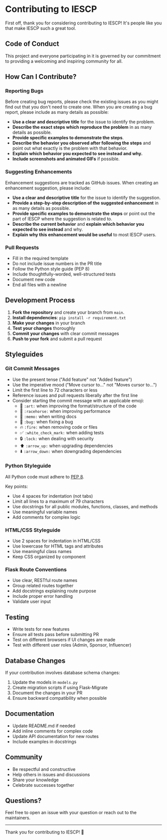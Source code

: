 # Contributing to IESCP

First off, thank you for considering contributing to IESCP! It's people like you that make IESCP such a great tool.

## Code of Conduct

This project and everyone participating in it is governed by our commitment to providing a welcoming and inspiring community for all.

## How Can I Contribute?

### Reporting Bugs

Before creating bug reports, please check the existing issues as you might find out that you don't need to create one. When you are creating a bug report, please include as many details as possible:

* **Use a clear and descriptive title** for the issue to identify the problem.
* **Describe the exact steps which reproduce the problem** in as many details as possible.
* **Provide specific examples to demonstrate the steps**.
* **Describe the behavior you observed after following the steps** and point out what exactly is the problem with that behavior.
* **Explain which behavior you expected to see instead and why.**
* **Include screenshots and animated GIFs** if possible.

### Suggesting Enhancements

Enhancement suggestions are tracked as GitHub issues. When creating an enhancement suggestion, please include:

* **Use a clear and descriptive title** for the issue to identify the suggestion.
* **Provide a step-by-step description of the suggested enhancement** in as many details as possible.
* **Provide specific examples to demonstrate the steps** or point out the part of IESCP where the suggestion is related to.
* **Describe the current behavior** and **explain which behavior you expected to see instead** and why.
* **Explain why this enhancement would be useful** to most IESCP users.

### Pull Requests

* Fill in the required template
* Do not include issue numbers in the PR title
* Follow the Python style guide (PEP 8)
* Include thoughtfully-worded, well-structured tests
* Document new code
* End all files with a newline

## Development Process

1. **Fork the repository** and create your branch from `main`.
2. **Install dependencies**: `pip install -r requirement.txt`
3. **Make your changes** in your branch
4. **Test your changes** thoroughly
5. **Commit your changes** with clear commit messages
6. **Push to your fork** and submit a pull request

## Styleguides

### Git Commit Messages

* Use the present tense ("Add feature" not "Added feature")
* Use the imperative mood ("Move cursor to..." not "Moves cursor to...")
* Limit the first line to 72 characters or less
* Reference issues and pull requests liberally after the first line
* Consider starting the commit message with an applicable emoji:
    * 🎨 `:art:` when improving the format/structure of the code
    * 🐎 `:racehorse:` when improving performance
    * 📝 `:memo:` when writing docs
    * 🐛 `:bug:` when fixing a bug
    * 🔥 `:fire:` when removing code or files
    * ✅ `:white_check_mark:` when adding tests
    * 🔒 `:lock:` when dealing with security
    * ⬆️ `:arrow_up:` when upgrading dependencies
    * ⬇️ `:arrow_down:` when downgrading dependencies

### Python Styleguide

All Python code must adhere to [PEP 8](https://www.python.org/dev/peps/pep-0008/).

Key points:
* Use 4 spaces for indentation (not tabs)
* Limit all lines to a maximum of 79 characters
* Use docstrings for all public modules, functions, classes, and methods
* Use meaningful variable names
* Add comments for complex logic

### HTML/CSS Styleguide

* Use 2 spaces for indentation in HTML/CSS
* Use lowercase for HTML tags and attributes
* Use meaningful class names
* Keep CSS organized by component

### Flask Route Conventions

* Use clear, RESTful route names
* Group related routes together
* Add docstrings explaining route purpose
* Include proper error handling
* Validate user input

## Testing

* Write tests for new features
* Ensure all tests pass before submitting PR
* Test on different browsers if UI changes are made
* Test with different user roles (Admin, Sponsor, Influencer)

## Database Changes

If your contribution involves database schema changes:

1. Update the models in `models.py`
2. Create migration scripts if using Flask-Migrate
3. Document the changes in your PR
4. Ensure backward compatibility when possible

## Documentation

* Update README.md if needed
* Add inline comments for complex code
* Update API documentation for new routes
* Include examples in docstrings

## Community

* Be respectful and constructive
* Help others in issues and discussions
* Share your knowledge
* Celebrate successes together

## Questions?

Feel free to open an issue with your question or reach out to the maintainers.

---

Thank you for contributing to IESCP! 🎉
